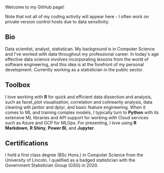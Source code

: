 Welcome to my GitHub page!

Note that not all of my coding activity will appear here - I often work on private version control hosts due to data sensitivity.

## Bio
Data scientist, analyst, statistican. My background is in Computer Science and I've worked with data throughout my professional career. In today's age effective data science involves incorporating lessons from the world of software engineering, and this idea is at the forefront of my personal development. Currently working as a statistician in the public sector. 

## Toolbox 
I love working with **R** for quick and efficient data dissection and analysis, such as facet_plot visualisation, correlation and colinearity analysis, data cleaning wth janitor and dplyr, and basic feature engineering. When it comes to ML and training complex models, I typically turn to **Python** with its extensive ML libraries and API support for working with Cloud services such as Azure and GCP for MLOps. For presenting, I love using **R Markdown**, **R Shiny**, **Power BI**, and **Jupyter**.

## Certifications
I hold a first class degree (BSc Hons.) in Computer Science from the University of Lincoln.
I qualified as a badged statistician with the Government Statistician Group (GSG) in 2020.
